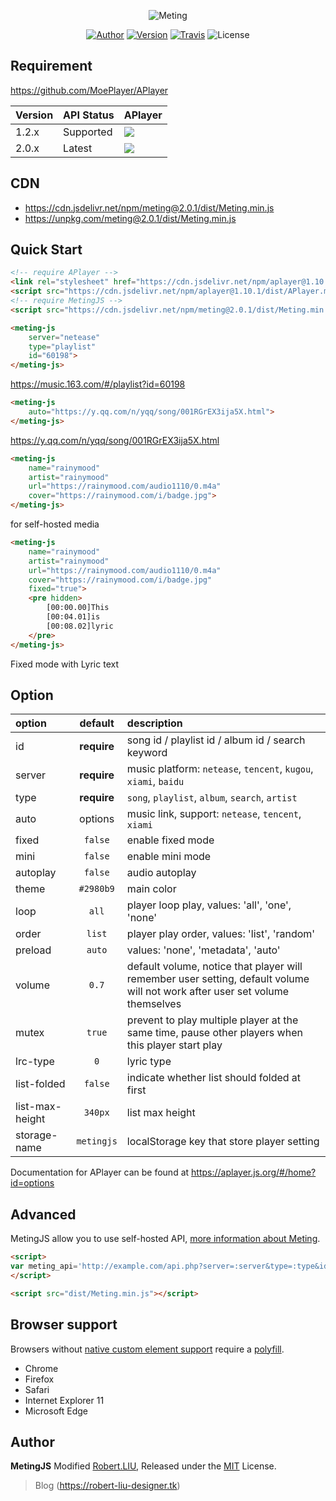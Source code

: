<p align="center">
<img src="https://user-images.githubusercontent.com/2666735/30651452-58ae6c88-9deb-11e7-9e13-6beae3f6c54c.png" alt="Meting">
</p>

<p align="center">
<a href="https://i-meto.com"><img alt="Author" src="https://img.shields.io/badge/Author-METO-blue.svg?style=flat-square"/></a>
<a href="https://www.npmjs.com/package/meting"><img alt="Version" src="https://img.shields.io/npm/v/meting.svg?style=flat-square"/></a>
<a href="https://travis-ci.org/metowolf/MetingJS"><img alt="Travis" src="https://img.shields.io/travis/metowolf/MetingJS.svg?style=flat-square"></a>
<img alt="License" src="https://img.shields.io/npm/l/meting.svg?style=flat-square"/>
</p>

## Requirement

https://github.com/MoePlayer/APlayer

|Version|API Status|APlayer|
|---|---|---|
|1.2.x|Supported|[![](https://img.shields.io/badge/APlayer-^1.10.0-green.svg?longCache=true&style=for-the-badge)](https://github.com/MoePlayer/APlayer)|
|2.0.x|Latest|[![](https://img.shields.io/badge/APlayer-^1.10.0-green.svg?longCache=true&style=for-the-badge)](https://github.com/MoePlayer/APlayer)|

## CDN
 - https://cdn.jsdelivr.net/npm/meting@2.0.1/dist/Meting.min.js
 - https://unpkg.com/meting@2.0.1/dist/Meting.min.js

## Quick Start
```html
<!-- require APlayer -->
<link rel="stylesheet" href="https://cdn.jsdelivr.net/npm/aplayer@1.10.1/dist/APlayer.min.css">
<script src="https://cdn.jsdelivr.net/npm/aplayer@1.10.1/dist/APlayer.min.js"></script>
<!-- require MetingJS -->
<script src="https://cdn.jsdelivr.net/npm/meting@2.0.1/dist/Meting.min.js"></script>

<meting-js
	server="netease"
	type="playlist"
	id="60198">
</meting-js>
```
https://music.163.com/#/playlist?id=60198

```html
<meting-js
	auto="https://y.qq.com/n/yqq/song/001RGrEX3ija5X.html">
</meting-js>
```
https://y.qq.com/n/yqq/song/001RGrEX3ija5X.html

```html
<meting-js
	name="rainymood"
	artist="rainymood"
	url="https://rainymood.com/audio1110/0.m4a"
	cover="https://rainymood.com/i/badge.jpg">
</meting-js>
```
for self-hosted media

```html
<meting-js
	name="rainymood"
	artist="rainymood"
	url="https://rainymood.com/audio1110/0.m4a"
	cover="https://rainymood.com/i/badge.jpg"
	fixed="true">
	<pre hidden>
		[00:00.00]This
		[00:04.01]is
		[00:08.02]lyric
	</pre>
</meting-js>
```
Fixed mode with Lyric text


## Option

|option               |default      |description|
|:--------------------|:------------:|:----------|
|id              |**require**   |song id / playlist id / album id / search keyword|
|server          |**require**   |music platform: `netease`, `tencent`, `kugou`, `xiami`, `baidu`|
|type            |**require**   |`song`, `playlist`, `album`, `search`, `artist`|
|auto            |options       |music link, support: `netease`, `tencent`, `xiami`|
|fixed           |`false`       |enable fixed mode|
|mini            |`false`       |enable mini mode|
|autoplay        |`false`       |audio autoplay|
|theme           |`#2980b9`     |main color|
|loop            |`all`         |player loop play, values: 'all', 'one', 'none'|
|order           |`list`        |player play order, values: 'list', 'random'|
|preload         |`auto`        |values: 'none', 'metadata', 'auto'|
|volume          |`0.7`         |default volume, notice that player will remember user setting, default volume will not work after user set volume themselves|
|mutex           |`true`        |prevent to play multiple player at the same time, pause other players when this player start play|
|lrc-type         |`0`           |lyric type|
|list-folded      |`false`       |indicate whether list should folded at first|
|list-max-height   |`340px`       |list max height|
|storage-name     |`metingjs`    |localStorage key that store player setting|

Documentation for APlayer can be found at https://aplayer.js.org/#/home?id=options

## Advanced

MetingJS allow you to use self-hosted API, [more information about Meting](https://github.com/metowolf/Meting).

```html
<script>
var meting_api='http://example.com/api.php?server=:server&type=:type&id=:id&auth=:auth&r=:r';
</script>

<script src="dist/Meting.min.js"></script>
```

## Browser support

Browsers without [native custom element support](https://caniuse.com/#feat=custom-elementsv1) require a [polyfill](https://github.com/webcomponents/custom-elements).

 - Chrome
 - Firefox
 - Safari
 - Internet Explorer 11
 - Microsoft Edge

## Author

**MetingJS** Modified [Robert.LIU](https://github.com/CN-Robert-LIU), Released under the [MIT](./LICENSE) License.<br>


> Blog (https://robert-liu-designer.tk)
